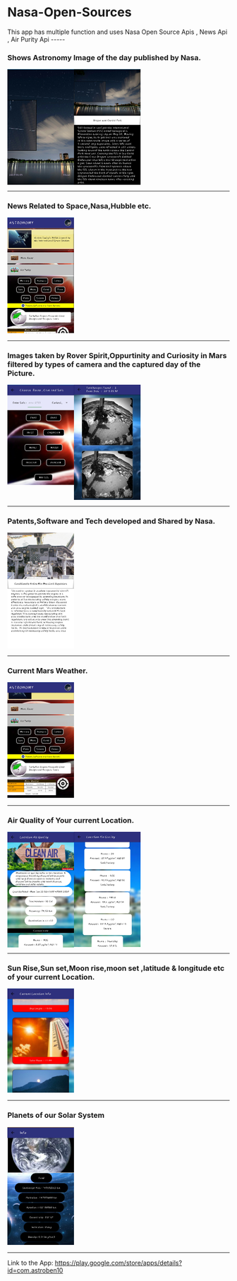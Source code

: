 # Nasa-Open-Sources
This app has multiple function and uses Nasa Open Source Apis , News Api , Air Purity Api -----

### Shows Astronomy Image of the day published by Nasa.

<img src="screen/images/screenshot2.jpg" height='50%' width="30%" align='left' />
<img src="screen/images/screenshot2.1.jpg" height='50%' width="30%" align='center' />

***

### News Related to Space,Nasa,Hubble etc.

<img src="screen/images/screenshot1.jpg" height='50%' width="30%" />

***


### Images taken by Rover Spirit,Oppurtinity and Curiosity in Mars filtered by types of camera and the captured day of the Picture.

<img src="screen/images/screenshot3.jpg" height='50%' width="30%" align='left' />
<img src="screen/images/screenshot4.jpg" height='50%' width="30%" align='center' />

***

### Patents,Software and Tech developed and Shared by Nasa.

<img src="screen/images/screenshot8.jpg" height='50%' width="30%" />

***


### Current Mars Weather.

<img src="screen/images/screenshot9.jpg" height='50%' width="30%" />

***
### Air Quality of Your current Location.


<img src="screen/images/screenshot5.jpg" height='50%' width="30%" align='left' />
<img src="screen/images/screenshot6.jpg" height='50%' width="30%" align='center' />

***

### Sun Rise,Sun set,Moon rise,moon set ,latitude & longitude etc of your current Location.

<img src="screen/images/screenshot10.jpg" height='50%' width="30%" />

***

### Planets of our Solar System

<img src="screen/images/screenshot7.jpg" height='50%' width="30%" />

***

Link to the App:
https://play.google.com/store/apps/details?id=com.astroben10
